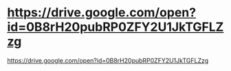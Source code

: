 # https://drive.google.com/open?id=0B8rH20pubRP0ZFY2U1JkTGFLZzg

https://drive.google.com/open?id=0B8rH20pubRP0ZFY2U1JkTGFLZzg
